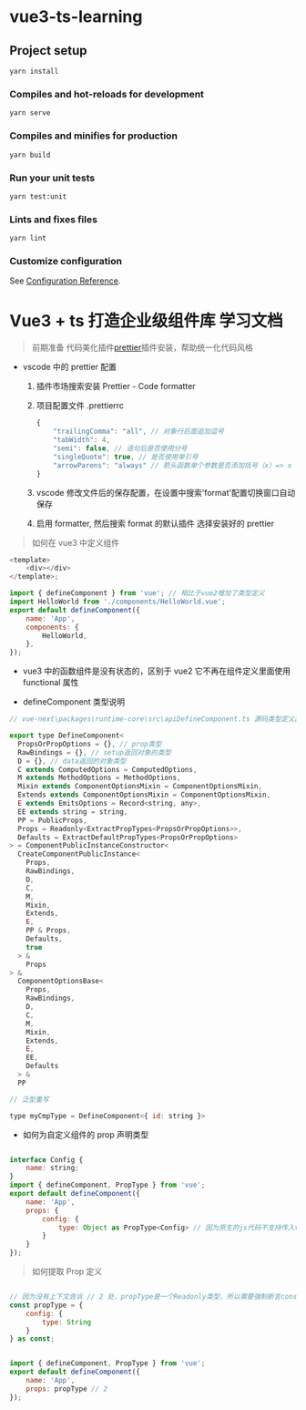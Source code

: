 # vue3-ts-learning

## Project setup

```
yarn install
```

### Compiles and hot-reloads for development

```
yarn serve
```

### Compiles and minifies for production

```
yarn build
```

### Run your unit tests

```
yarn test:unit
```

### Lints and fixes files

```
yarn lint
```

### Customize configuration

See [Configuration Reference](https://cli.vuejs.org/config/).

# Vue3 + ts 打造企业级组件库 学习文档

> 前期准备 代码美化插件[prettier](prettier.io)插件安装，帮助统一化代码风格

-   vscode 中的 prettier 配置

    1. 插件市场搜索安装 Prettier - Code formatter
    2. 项目配置文件 .prettierrc

        ```js
        {
            "trailingComma": "all", // 对象行后面追加逗号
            "tabWidth": 4,
            "semi": false, // 语句后是否使用分号
            "singleQuote": true, // 是否使用单引号
            "arrowParens": "always" // 箭头函数单个参数是否添加括号（x）=> x
        }
        ```

    3. vscode 修改文件后的保存配置，在设置中搜索'format'配置切换窗口自动保存
    4. 启用 formatter, 然后搜索 format 的默认插件 选择安装好的 prettier

> 如何在 vue3 中定义组件

```js
<template>
    <div></div>
</template>;

import { defineComponent } from 'vue'; // 相比于vue2增加了类型定义
import HelloWorld from './components/HelloWorld.vue';
export default defineComponent({
    name: 'App',
    components: {
        HelloWorld,
    },
});
```

-   vue3 中的函数组件是没有状态的，区别于 vue2 它不再在组件定义里面使用 functional 属性

-   defineComponent 类型说明

```js
// vue-next\packages\runtime-core\src\apiDefineComponent.ts 源码类型定义路径

export type DefineComponent<
  PropsOrPropOptions = {}, // prop类型
  RawBindings = {}, // setup返回对象的类型
  D = {}, // data返回的对象类型
  C extends ComputedOptions = ComputedOptions,
  M extends MethodOptions = MethodOptions,
  Mixin extends ComponentOptionsMixin = ComponentOptionsMixin,
  Extends extends ComponentOptionsMixin = ComponentOptionsMixin,
  E extends EmitsOptions = Record<string, any>,
  EE extends string = string,
  PP = PublicProps,
  Props = Readonly<ExtractPropTypes<PropsOrPropOptions>>,
  Defaults = ExtractDefaultPropTypes<PropsOrPropOptions>
> = ComponentPublicInstanceConstructor<
  CreateComponentPublicInstance<
    Props,
    RawBindings,
    D,
    C,
    M,
    Mixin,
    Extends,
    E,
    PP & Props,
    Defaults,
    true
  > &
    Props
> &
  ComponentOptionsBase<
    Props,
    RawBindings,
    D,
    C,
    M,
    Mixin,
    Extends,
    E,
    EE,
    Defaults
  > &
  PP

// 泛型重写

type myCmpType = DefineComponent<{ id: string }>
```

-   如何为自定义组件的 prop 声明类型

```js

interface Config {
    name: string;
}
import { defineComponent, PropType } from 'vue';
export default defineComponent({
    name: 'App',
    props: {
        config: {
            type: Object as PropType<Config> // 因为原生的js代码不支持传入ts类型，需要借助vue3中的PropType进行断言
        }
    }
});
```

> 如何提取 Prop 定义

```js

// 因为没有上下文告诉 // 2 处，propType是一个Readonly类型，所以需要强制断言const，不然vue3解析prop的时候会认为 // 2 处的propType可能为空，导致type可能为undefined
const propType = {
    config: {
        type: String
    }
} as const;


import { defineComponent, PropType } from 'vue';
export default defineComponent({
    name: 'App',
    props: propType // 2
});
```

